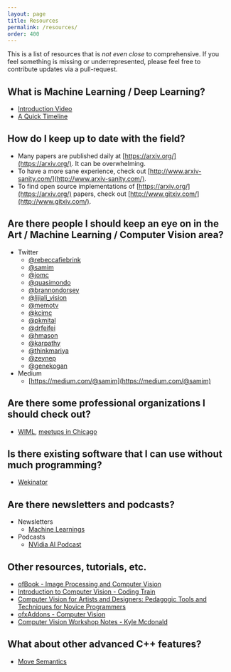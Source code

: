 ```yaml
---
layout: page
title: Resources
permalink: /resources/
order: 400
---
```


This is a list of resources that is _not even close_ to comprehensive. If you feel something is missing or underrepresented, please feel free to contribute updates via a pull-request.

## What is Machine Learning / Deep Learning?
  - [Introduction Video](https://www.youtube.com/watch?v=40riCqvRoMs&list=PLzjJ7xfFxm6nTKTfB1xwE70efksbY6jbC)
  - [A Quick Timeline](http://www.forbes.com/sites/bernardmarr/2016/02/19/a-short-history-of-machine-learning-every-manager-should-read/#ddd2f4a323ff)

## How do I keep up to date with the field?
  - Many papers are published daily at [https://arxiv.org/](https://arxiv.org/). It can be overwhelming.
  - To have a more sane experience, check out [http://www.arxiv-sanity.com/](http://www.arxiv-sanity.com/).
  - To find open source implementations of [https://arxiv.org/](https://arxiv.org/) papers, check out [http://www.gitxiv.com/](http://www.gitxiv.com/).

## Are there people I should keep an eye on in the Art / Machine Learning / Computer Vision area?
  - Twitter
    - [@rebeccafiebrink](https://twitter.com/rebeccafiebrink)
    - [@samim](https://twitter.com/samim)
    - [@jomc](https://twitter.com/jomc)
    - [@quasimondo](https://twitter.com/quasimondo)
    - [@brannondorsey](https://twitter.com/brannondorsey)
    - [@lijiali_vision](https://twitter.com/lijiali_vision)
    - [@memotv](https://twitter.com/memotv)
    - [@kcimc](https://twitter.com/kcimc)
    - [@pkmital](https://twitter.com/pkmital)
    - [@drfeifei](https://twitter.com/drfeifei)
    - [@hmason](https://twitter.com/hmason)
    - [@karpathy](https://twitter.com/karpathy)
    - [@thinkmariya](https://twitter.com/thinkmariya)
    - [@zeynep](https://twitter.com/zeynep)
    - [@genekogan](https://twitter.com/genekogan)
  - Medium
    - [https://medium.com/@samim](https://medium.com/@samim)

## Are there some professional organizations I should check out?
- [WIML](http://wimlworkshop.org/), [meetups in Chicago](https://www.meetup.com/Chicago-Women-in-Machine-Learning-Data-Science/)

## Is there existing software that I can use without much programming?
- [Wekinator](http://www.wekinator.org/)

## Are there newsletters and podcasts?
- Newsletters
  - [Machine Learnings](http://subscribe.machinelearnings.co/)
- Podcasts
  - [NVidia AI Podcast](https://blogs.nvidia.com/blog/2016/11/30/the-ai-podcast/)

## Other resources, tutorials, etc.
- [ofBook - Image Processing and Computer Vision](http://openframeworks.cc/ofBook/chapters/image_processing_computer_vision.html)
- [Introduction to Computer Vision - Coding Train](https://www.youtube.com/playlist?list=PLRqwX-V7Uu6aG2RJHErXKSWFDXU4qo_ro)
- [Computer Vision for Artists and Designers: Pedagogic Tools and Techniques for Novice Programmers](http://www.flong.com/texts/essays/essay_cvad/)
- [ofxAddons - Computer Vision](http://ofxaddons.com/categories/10-computer-vision)
- [Computer Vision Workshop Notes - Kyle Mcdonald](https://github.com/kylemcdonald/ofxCv/wiki/Intermediate-Computer-Vision-with-openFrameworks)


## What about other advanced C++ features?
  - [Move Semantics](https://www.lynda.com/C-tutorials/C-Move-Semantics/379654-2.html)

